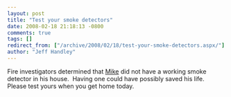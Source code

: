 ```yaml
---
layout: post
title: "Test your smoke detectors"
date: 2008-02-18 21:18:13 -0800
comments: true
tags: []
redirect_from: ["/archive/2008/02/18/test-your-smoke-detectors.aspx/"]
author: "Jeff Handley"
---
```

<!-- more -->
<p>Fire investigators determined that <a href="http://blog.jeffhandley.com/archive/2008/02/17/goodbye-mike-martinelli.aspx" target="_blank">Mike</a> did not have a working smoke detector in his house.  Having one could have possibly saved his life.  Please test yours when you get home today.</p>

